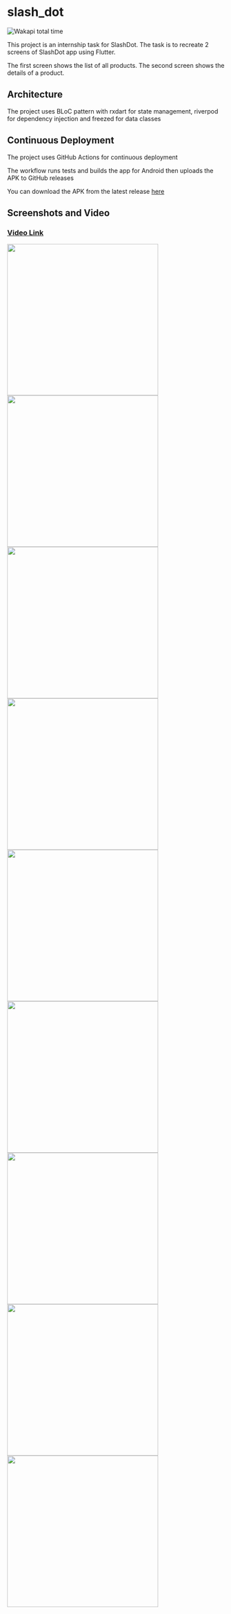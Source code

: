 # slash_dot

![Wakapi total time](./wakapi-time.svg)

This project is an internship task for SlashDot. The task is to recreate 2 screens of SlashDot app using Flutter.

The first screen shows the list of all products. The second screen shows the details of a product.

## Architecture

The project uses BLoC pattern with rxdart for state management, riverpod for dependency injection and freezed for data classes

## Continuous Deployment

The project uses GitHub Actions for continuous deployment

The workflow runs tests and builds the app for Android then uploads the APK to GitHub releases

You can download the APK from the latest release [here](https://github.com/Andrew-Bekhiet/slash_dot/releases/latest)

## Screenshots and Video

### [Video Link](screenshots/video.mp4)

<img src="screenshots/1.png" width="350">
<img src="screenshots/2.png" width="350">
<img src="screenshots/3.png" width="350">
<img src="screenshots/4.png" width="350">
<img src="screenshots/5.png" width="350">
<img src="screenshots/6.png" width="350">
<img src="screenshots/7.png" width="350">
<img src="screenshots/8.png" width="350">
<img src="screenshots/9.png" width="350">

